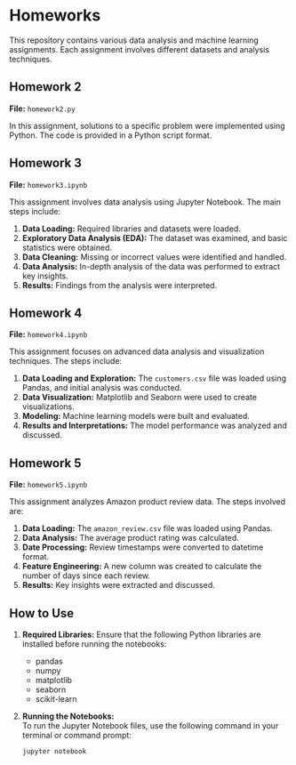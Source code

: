 # Homeworks

This repository contains various data analysis and machine learning assignments. Each assignment involves different datasets and analysis techniques.


## Homework 2

**File:** `homework2.py`

In this assignment, solutions to a specific problem were implemented using Python. The code is provided in a Python script format.

## Homework 3

**File:** `homework3.ipynb`

This assignment involves data analysis using Jupyter Notebook. The main steps include:

1. **Data Loading:** Required libraries and datasets were loaded.
2. **Exploratory Data Analysis (EDA):** The dataset was examined, and basic statistics were obtained.
3. **Data Cleaning:** Missing or incorrect values were identified and handled.
4. **Data Analysis:** In-depth analysis of the data was performed to extract key insights.
5. **Results:** Findings from the analysis were interpreted.

## Homework 4

**File:** `homework4.ipynb`

This assignment focuses on advanced data analysis and visualization techniques. The steps include:

1. **Data Loading and Exploration:** The `customers.csv` file was loaded using Pandas, and initial analysis was conducted.
2. **Data Visualization:** Matplotlib and Seaborn were used to create visualizations.
3. **Modeling:** Machine learning models were built and evaluated.
4. **Results and Interpretations:** The model performance was analyzed and discussed.

## Homework 5

**File:** `homework5.ipynb`

This assignment analyzes Amazon product review data. The steps involved are:

1. **Data Loading:** The `amazon_review.csv` file was loaded using Pandas.
2. **Data Analysis:** The average product rating was calculated.
3. **Date Processing:** Review timestamps were converted to datetime format.
4. **Feature Engineering:** A new column was created to calculate the number of days since each review.
5. **Results:** Key insights were extracted and discussed.

## How to Use

1. **Required Libraries:** Ensure that the following Python libraries are installed before running the notebooks:
   - pandas
   - numpy
   - matplotlib
   - seaborn
   - scikit-learn

2. **Running the Notebooks:**  
   To run the Jupyter Notebook files, use the following command in your terminal or command prompt:
   ```bash
   jupyter notebook
